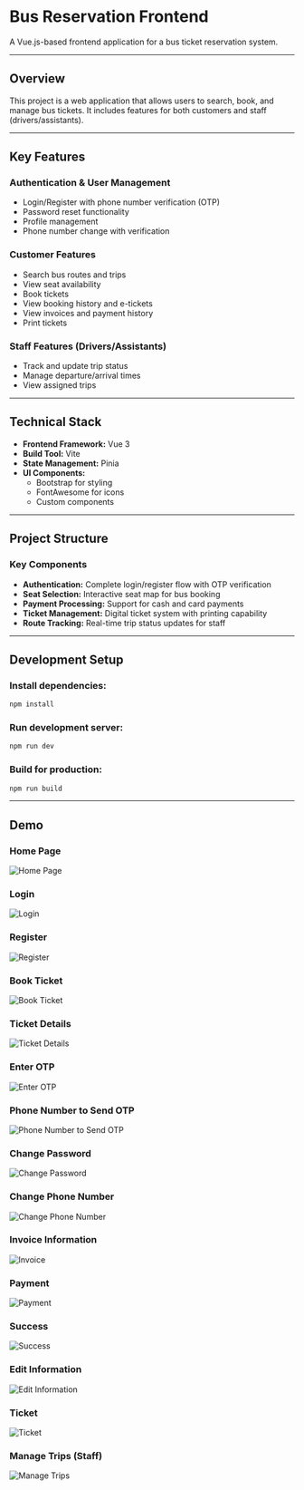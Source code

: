 # Bus Reservation Frontend

A Vue.js-based frontend application for a bus ticket reservation system.

---

## Overview

This project is a web application that allows users to search, book, and manage bus tickets. It includes features for both customers and staff (drivers/assistants).

---

## Key Features

### Authentication & User Management
- Login/Register with phone number verification (OTP)
- Password reset functionality
- Profile management
- Phone number change with verification

### Customer Features
- Search bus routes and trips
- View seat availability
- Book tickets
- View booking history and e-tickets
- View invoices and payment history
- Print tickets

### Staff Features (Drivers/Assistants)
- Track and update trip status
- Manage departure/arrival times
- View assigned trips

---

## Technical Stack
- **Frontend Framework:** Vue 3
- **Build Tool:** Vite
- **State Management:** Pinia
- **UI Components:**
  - Bootstrap for styling
  - FontAwesome for icons
  - Custom components

---

## Project Structure

### Key Components
- **Authentication:** Complete login/register flow with OTP verification
- **Seat Selection:** Interactive seat map for bus booking
- **Payment Processing:** Support for cash and card payments
- **Ticket Management:** Digital ticket system with printing capability
- **Route Tracking:** Real-time trip status updates for staff

---

## Development Setup

### Install dependencies:

```sh
npm install
```

### Run development server:

```sh
npm run dev
```

### Build for production:

```sh
npm run build
```

---

## Demo

### Home Page
![Home Page](public/images/UIKhach/TrangChu.png)

### Login
![Login](public/images/UIKhach/DangNhap.png)

### Register
![Register](public/images/UIKhach/DangKy.png)

### Book Ticket
![Book Ticket](public/images/UIKhach/Datve.png)

### Ticket Details
![Ticket Details](public/images/UIKhach/ChiTietVe.png)

### Enter OTP
![Enter OTP](public/images/UIKhach/NhapOTP.png)

### Phone Number to Send OTP
![Phone Number to Send OTP](public/images/UIKhach/SDTDeGuiOTP.png)

### Change Password
![Change Password](public/images/UIKhach/DoiMatKhau.png)

### Change Phone Number
![Change Phone Number](public/images/UIKhach/DoiSDT.png)

### Invoice Information
![Invoice](public/images/UIKhach/HoaDon.png)

### Payment
![Payment](public/images/UIKhach/ThanhToan.png)

### Success
![Success](public/images/UIKhach/ThanhCong.png)

### Edit Information
![Edit Information](public/images/UIKhach/SuaThongTin.png)

### Ticket
![Ticket](public/images/UIKhach/Ve.png)

### Manage Trips (Staff)
![Manage Trips](public/images/UINhanVien/QuanLyChuyenXe.png)
